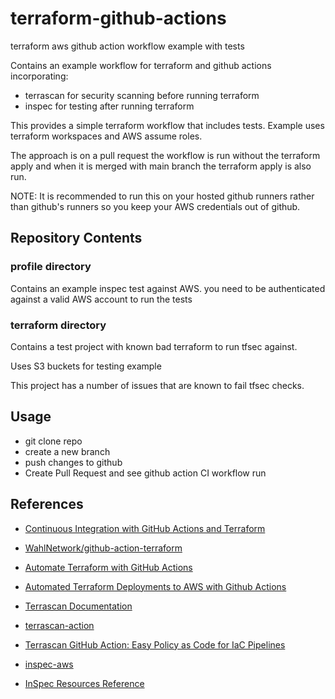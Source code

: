 # terraform-github-actions
terraform aws github action workflow example with tests

Contains an example workflow for terraform and github actions incorporating:
- terrascan for security scanning before running terraform  
- inspec for testing after running terraform 

This provides a simple terraform workflow that includes tests. 
Example uses terraform workspaces and AWS assume roles. 

The approach is on a pull request the workflow is run without the terraform apply and when it is merged with main branch the terraform apply is also run.  

NOTE: It is recommended to run this on your hosted github runners rather than github's runners so you keep your AWS credentials out of github. 


## Repository Contents 

### profile directory 

Contains an example inspec test against AWS. you need to be authenticated against a valid AWS account to run the tests 

### terraform directory 

Contains a test project with known bad terraform to run tfsec against.

Uses S3 buckets for testing example 

This project has a number of issues that are known to fail tfsec checks.

## Usage 

- git clone repo 
- create a new branch 
- push changes to github 
- Create Pull Request and see github action CI workflow run  


## References 

- [Continuous Integration with GitHub Actions and Terraform](https://wahlnetwork.com/2020/05/12/continuous-integration-with-github-actions-and-terraform/)
- [WahlNetwork/github-action-terraform](https://github.com/WahlNetwork/github-action-terraform)
- [Automate Terraform with GitHub Actions](https://learn.hashicorp.com/tutorials/terraform/github-actions)
- [Automated Terraform Deployments to AWS with Github Actions](https://medium.com/@dnorth98/automated-terraform-deployments-to-aws-with-github-actions-c590c065c179)

- [Terrascan Documentation](https://docs.accurics.com/projects/accurics-terrascan/en/latest/)
- [terrascan-action](https://github.com/accurics/terrascan-action)
- [Terrascan GitHub Action: Easy Policy as Code for IaC Pipelines](https://www.accurics.com/blog/devops-blog/terrascan-github-action-policy-as-code-for-iac-pipelines/)

- [inspec-aws](https://github.com/inspec/inspec-aws)
- [InSpec Resources Reference](https://docs.chef.io/inspec/resources/)
